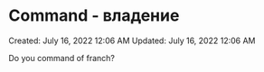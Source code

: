 # Command - владение

Created: July 16, 2022 12:06 AM
Updated: July 16, 2022 12:06 AM

Do you command of franch?